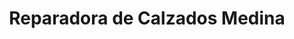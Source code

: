 ---
title: "Reparadora de Calzados Medina"
url: /santo-domingo-este/reparadora-de-calzados-medina/
shop: zapatos
---